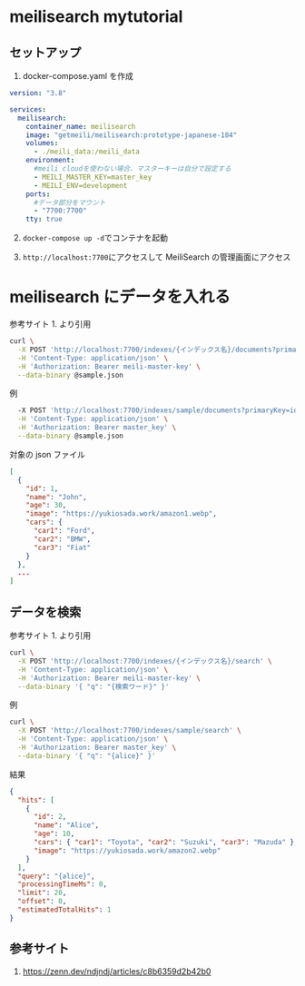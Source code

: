 # meilisearch mytutorial

## セットアップ

1. docker-compose.yaml を作成

```yaml
version: "3.8"

services:
  meilisearch:
    container_name: meilisearch
    image: "getmeili/meilisearch:prototype-japanese-184"
    volumes:
      - ./meili_data:/meili_data
    environment:
      #meili cloudを使わない場合、マスターキーは自分で設定する
      - MEILI_MASTER_KEY=master_key
      - MEILI_ENV=development
    ports:
      #データ部分をマウント
      - "7700:7700"
    tty: true
```

2. `docker-compose up -d`でコンテナを起動

3. `http://localhost:7700`にアクセスして MeiliSearch の管理画面にアクセス

# meilisearch にデータを入れる

参考サイト 1. より引用

```sh
curl \
  -X POST 'http://localhost:7700/indexes/{インデックス名}/documents?primaryKey={任意のキー}' \
  -H 'Content-Type: application/json' \
  -H 'Authorization: Bearer meili-master-key' \
  --data-binary @sample.json
```

例

```sh
  -X POST 'http://localhost:7700/indexes/sample/documents?primaryKey=id' \
  -H 'Content-Type: application/json' \
  -H 'Authorization: Bearer master_key' \
  --data-binary @sample.json
```

対象の json ファイル

```json
[
  {
    "id": 1,
    "name": "John",
    "age": 30,
    "image": "https://yukiosada.work/amazon1.webp",
    "cars": {
      "car1": "Ford",
      "car2": "BMW",
      "car3": "Fiat"
    }
  },
  ...
]

```

## データを検索

参考サイト 1. より引用

```sh
curl \
  -X POST 'http://localhost:7700/indexes/{インデックス名}/search' \
  -H 'Content-Type: application/json' \
  -H 'Authorization: Bearer meili-master-key' \
  --data-binary '{ "q": "{検索ワード}" }'
```

例

```sh
curl \
  -X POST 'http://localhost:7700/indexes/sample/search' \
  -H 'Content-Type: application/json' \
  -H 'Authorization: Bearer master_key' \
  --data-binary '{ "q": "{alice}" }'
```

結果

```json
{
  "hits": [
    {
      "id": 2,
      "name": "Alice",
      "age": 10,
      "cars": { "car1": "Toyota", "car2": "Suzuki", "car3": "Mazuda" },
      "image": "https://yukiosada.work/amazon2.webp"
    }
  ],
  "query": "{alice}",
  "processingTimeMs": 0,
  "limit": 20,
  "offset": 0,
  "estimatedTotalHits": 1
}
```

## 参考サイト

1. https://zenn.dev/ndjndj/articles/c8b6359d2b42b0
